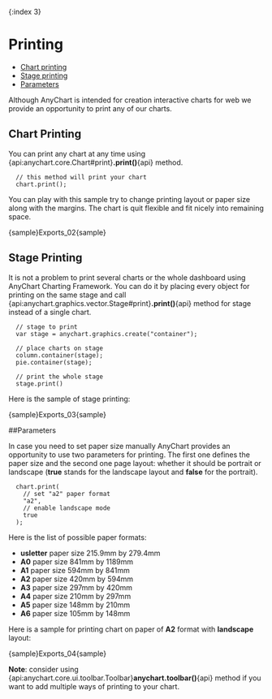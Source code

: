{:index 3}

Printing
======================

* [Chart printing](#chart_printing)
* [Stage printing](#stage_printing)
* [Parameters](#parameters)

Although AnyChart is intended for creation interactive charts for web we provide an opportunity to print any of our charts.

## Chart Printing

You can print any chart at any time using {api:anychart.core.Chart#print}**.print()**{api} method.

```
  // this method will print your chart
  chart.print();
```

You can play with this sample try to change printing layout or paper size along with the margins. The chart is quit flexible and fit nicely into remaining space.

{sample}Exports\_02{sample}

## Stage Printing

It is not a problem to print several charts or the whole dashboard using AnyChart Charting Framework. You can do it by placing every object for printing on the same stage and call {api:anychart.graphics.vector.Stage#print}**.print()**{api} method for stage instead of a single chart.

```
  // stage to print
  var stage = anychart.graphics.create("container");

  // place charts on stage
  column.container(stage);
  pie.container(stage);
  
  // print the whole stage
  stage.print()
```

Here is the sample of stage printing:

{sample}Exports\_03{sample}

##Parameters

In case you need to set paper size manually AnyChart provides an opportunity to use two parameters for printing. The first one defines the paper size and the second one page layout: whether it should be portrait or landscape (**true** stands for the landscape layout and **false** for the portrait).

```
  chart.print(
    // set "a2" paper format
    "a2",
    // enable landscape mode
    true
  );
```

Here is the list of possible paper formats:
  
  
* **usletter** paper size 215.9mm by 279.4mm
* **A0** paper size 841mm by 1189mm
* **A1** paper size 594mm by 841mm
* **A2** paper size 420mm by 594mm
* **A3** paper size 297mm by 420mm
* **A4** paper size 210mm by 297mm
* **A5** paper size 148mm by 210mm
* **A6** paper size 105mm by 148mm
  
  
Here is a sample for printing chart on paper of **A2** format with **landscape** layout:

{sample}Exports\_04{sample}

**Note**: consider using {api:anychart.core.ui.toolbar.Toolbar}**anychart.toolbar()**{api} method if you want to add multiple ways of printing to your chart.
